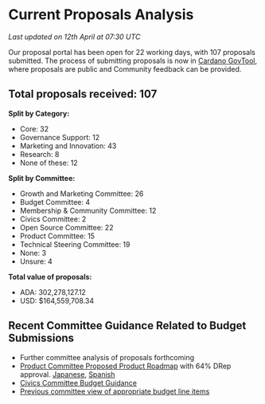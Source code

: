 # Current Proposals Analysis

_Last updated on 12th April at 07:30 UTC_

Our proposal portal has been open for 22 working days, with 107 proposals submitted. The process of submitting proposals is now in [Cardano GovTool](https://gov.tools/budget_discussion), where proposals are public and Community feedback can be provided.

## **Total proposals received: 107**

**Split by Category:**

* Core: 32
* Governance Support: 12
* Marketing and Innovation: 43
* Research: 8
* None of these: 12

**Split by Committee:**

* Growth and Marketing Committee: 26
* Budget Committee: 4
* Membership & Community Committee: 12
* Civics Committee: 2
* Open Source Committee: 22
* Product Committee: 15
* Technical Steering Committee: 19
* None: 3
* Unsure: 4

**Total value of proposals:**

* ADA: 302,278,127.12
* USD: $164,559,708.34



## Recent Committee Guidance Related to Budget Submissions

* Further committee analysis of proposals forthcoming
* [Product Committee Proposed Product Roadmap](https://gov.tools/outcomes/governance_actions/56f39054758f1a3cedc1de9225d66bf270b62dfdbfbc5399f1d6d43aceffc636#0) with 64% DRep approval. [Japanese](https://committees.docs.intersectmbo.org/intersect-product-committee/committee-outcomes/2025-cardanos-roadmap/2025-proposed-cardano-roadmap/2025-proposed-cardano-roadmap-japanese-translation), [Spanish](https://committees.docs.intersectmbo.org/intersect-product-committee/committee-outcomes/2025-cardanos-roadmap/2025-proposed-cardano-roadmap/2025-proposed-cardano-roadmap-spanish-translation)
* [Civics Committee Budget Guidance](https://committees.docs.intersectmbo.org/intersect-civics-committee/about/civics-committee-budget-guidance)
* [Previous committee view of appropriate budget line items](https://docs.google.com/spreadsheets/d/1XNcaZmjfz5Q6ZNwNSLBNaZtrZf58tD7bun2Tz7-GSK4/edit?gid=1980523364#gid=1980523364)

